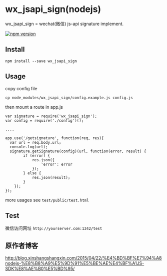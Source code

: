 # wx_jsapi_sign(nodejs)

wx_jsapi_sign = wechat(微信) js-api signature implement.

[![npm version](https://badge.fury.io/js/wx_jsapi_sign.svg)](http://badge.fury.io/js/wx_jsapi_sign)

## Install 

    npm install --save wx_jsapi_sign

## Usage

copy config file

```
cp node_modules/wx_jsapi_sign/config.example.js config.js
```

then mount a route in app.js

```
var signature = require('wx_jsapi_sign');
var config = require('./config')();

....

app.use('/getsignature', function(req, res){
  var url = req.body.url;
  console.log(url);
  signature.getSignature(config)(url, function(error, result) {
        if (error) {
            res.json({
                'error': error
            });
        } else {
            res.json(result);
        }
    });
});
```

more usages see `test/public/test.html`

## Test

微信访问网址  `http://yourserver.com:1342/test`


## 原作者博客

http://blog.xinshangshangxin.com/2015/04/22/%E4%BD%BF%E7%94%A8nodejs-%E8%B8%A9%E5%9D%91%E5%BE%AE%E4%BF%A1JS-SDK%E8%AE%B0%E5%BD%95/
